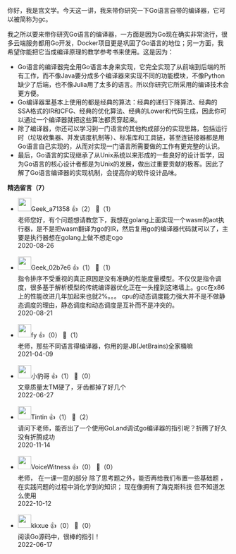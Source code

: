 你好，我是宫文学。今天这一讲，我来带你研究一下Go语言自带的编译器，它可以被简称为gc。

我之所以要来带你研究Go语言的编译器，一方面是因为Go现在确实非常流行，很多云端服务都用Go开发，Docker项目更是巩固了Go语言的地位；另一方面，我希望你能把它当成编译原理的教学参考书来使用。这是因为：

- Go语言的编译器完全用Go语言本身来实现，它完全实现了从前端到后端的所有工作，而不像Java要分成多个编译器来实现不同的功能模块，不像Python缺少了后端，也不像Julia用了太多的语言。所以你研究它所采用的编译技术会更方便。
- Go编译器里基本上使用的都是经典的算法：经典的递归下降算法、经典的SSA格式的IR和CFG、经典的优化算法、经典的Lower和代码生成，因此你可以通过一个编译器就把这些算法都贯穿起来。
- 除了编译器，你还可以学习到一门语言的其他构成部分的实现思路，包括运行时（垃圾收集器、并发调度机制等）、标准库和工具链，甚至连链接器都是用Go语言自己实现的，从而对实现一门语言所需要做的工作有更完整的认识。
- 最后，Go语言的实现继承了从Unix系统以来形成的一些良好的设计哲学，因为Go语言的核心设计者都是为Unix的发展，做出过重要贡献的极客。因此了解了Go语言编译器的实现机制，会提高你的软件设计品味。
<div><strong>精选留言（7）</strong></div><ul>
<li><img src="" width="30px"><span>Geek_a71358</span> 👍（2） 💬（1）<div>老师您好，有个问题想请教您下，我想在golang上面实现一个wasm的aot执行器，是不是把wasm翻译为go的IR，然后复用go的编译器代码就可以了，主要是执行器想在golang上做不想走cgo</div>2020-08-26</li><br/><li><img src="" width="30px"><span>Geek_02b7e6</span> 👍（1） 💬（1）<div>指令排序不受重视的真正原因是没有准确的性能度量模型。不仅仅是指令调度，很多基于解析模型的传统编译器优化正在一头撞到这堵墙上。gcc在x86上的性能改进几年加起来也就2%。。。
cpu的动态调度能力强大并不是不做静态调度的理由，静态调度和动态调度是互补而不是冲突的。</div>2020-08-21</li><br/><li><img src="http://thirdwx.qlogo.cn/mmopen/vi_32/jsMMDDzhbsTzhicsGZiaeV0PWSnAS0fBlb1r6CsuB32vr3hRwV9UubmfHQx45v7jtaXajPlQ8kQ17b3zpQzHmqVw/132" width="30px"><span>fy</span> 👍（0） 💬（1）<div>老师，那些不同语言得编译器，你用的是JB(JetBrains)全家桶嘛</div>2021-04-09</li><br/><li><img src="https://static001.geekbang.org/account/avatar/00/18/a0/5f/cf72d453.jpg" width="30px"><span>小豹哥</span> 👍（1） 💬（0）<div>文章质量太TM硬了，牙齿都掉了好几个</div>2022-06-27</li><br/><li><img src="https://static001.geekbang.org/account/avatar/00/12/c7/0c/8e7f1a85.jpg" width="30px"><span>Tintin</span> 👍（1） 💬（2）<div>请问下老师，能否出了一个使用GoLand调试go编译器的指引呢？折腾了好久没有折腾成功</div>2020-11-14</li><br/><li><img src="https://static001.geekbang.org/account/avatar/00/0f/d9/d1/2bf322ed.jpg" width="30px"><span>VoiceWitness</span> 👍（0） 💬（0）<div>老师， 在一课一思的部分 除了思考题之外，能否再给我们布置一些基础题 ，在实践问题的过程中消化学到的知识； 现在像拥有了海克斯科技 但不知道怎么使用</div>2022-10-12</li><br/><li><img src="https://static001.geekbang.org/account/avatar/00/11/b2/e0/bf56878a.jpg" width="30px"><span>kkxue</span> 👍（0） 💬（0）<div>阅读Go源码中，很棒的指引！</div>2022-06-17</li><br/>
</ul>